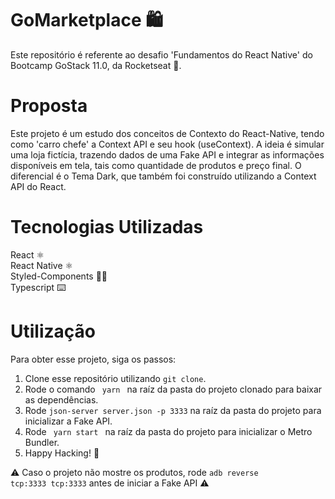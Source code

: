 # GoMarketplace 🛍️
Este repositório é referente ao desafio 'Fundamentos do React Native' do Bootcamp GoStack 11.0, da Rocketseat 🚀.

# Proposta
Este projeto é um estudo dos conceitos de Contexto do React-Native, tendo como 'carro chefe' a Context API e seu hook (useContext).
A ideia é simular uma loja fictícia, trazendo dados de uma Fake API e integrar as informações disponíveis em tela, tais como quantidade de produtos e preço final.
O diferencial é o Tema Dark, que também foi construído utilizando a Context API do React.

# Tecnologias Utilizadas
React ⚛️ <br />
React Native ⚛️ <br />
Styled-Components 💅🏻 <br />
Typescript ⌨️

# Utilização
Para obter esse projeto, siga os passos:
1. Clone esse repositório utilizando <code>git clone</code>.
2. Rode o comando <code> yarn </code> na raíz da pasta do projeto clonado para baixar as dependências.
3. Rode <code>json-server server.json -p 3333</code> na raíz da pasta do projeto para inicializar a Fake API.
4. Rode <code> yarn start </code> na raíz da pasta do projeto para inicializar o Metro Bundler.
5. Happy Hacking! 🚀

⚠️ Caso o projeto não mostre os produtos, rode <code>adb reverse tcp:3333 tcp:3333</code> antes de iniciar a Fake API ⚠️
